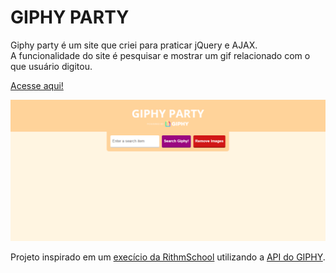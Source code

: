 <h1>GIPHY PARTY</h1>
<p>Giphy party é um site que criei para praticar jQuery e AJAX. <br>
A funcionalidade do site é pesquisar e mostrar um gif relacionado com o que usuário digitou.</p>
<p><a href="https://aclevi.github.io/giphy-party/">Acesse aqui!</a> </p>
<img src="assets/capture.PNG" alt="Logo" width="1000">
<p>Projeto inspirado em um <a href="https://www.rithmschool.com/courses/intermediate-javascript-part-2/ajax-exercises" target="_blank">execício da RithmSchool</a> utilizando a <a href="https://developers.giphy.com/docs/api/">API do GIPHY</a>.</p>
